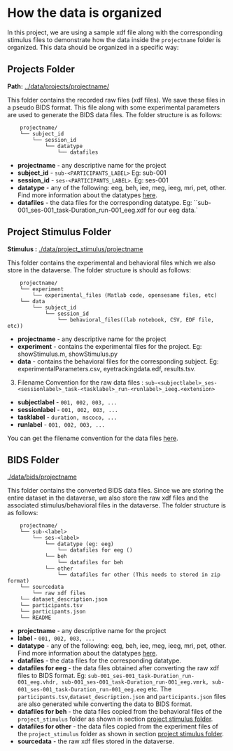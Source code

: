 # How the data is organized

In this project, we are using a sample xdf file along with the corresponding stimulus files to demonstrate how the data inside the `projectname` folder is organized. This data should be organized in a specific way:

## Projects Folder
**Path:**  [../data/projects/projectname/](./data/projects/sampleproject)

This folder contains the recorded raw files (xdf files). We save these files in a pseudo BIDS format. This file along with some experimental parameters are used to generate the BIDS data files. The folder structure is as follows:

        projectname/
        └── subject_id
            └── session_id
                └── datatype
                    └── datafiles

- **projectname** - any descriptive name for the project
- **subject_id** - `sub-<PARTICIPANTS_LABEL>` Eg: sub-001
- **session_id** - `ses-<PARTICIPANTS_LABEL>`. Eg: ses-001
- **datatype** - any of the following: eeg, beh, iee, meg, ieeg, mri, pet, other. Find more information about the datatypes [here](https://bids-standard.github.io/bids-starter-kit/folders_and_files/folders.html#datatype).
- **datafiles** - the data files for the corresponding datatype. Eg: ``sub-001_ses-001_task-Duration_run-001_eeg.xdf for our eeg data.`

## Project Stimulus Folder
**Stimulus :** [./data/project_stimulus/projectname](./data/project_stimulus/sampleproject)

This folder contains the experimental and behavioral files which we also store in the dataverse. The folder structure is should as follows:

        projectname/
        └── experiment
            └── experimental_files (Matlab code, opensesame files, etc)
        └── data
            └── subject_id
                └── session_id
                    └── behavioral_files((lab notebook, CSV, EDF file, etc))

- **projectname** - any descriptive name for the project
- **experiment** - contains the experimental files for the project. Eg: showStimulus.m, showStimulus.py
- **data** - contains the behavioral files for the corresponding subject. Eg: experimentalParameters.csv, eyetrackingdata.edf, results.tsv. 

3. Filename Convention for the raw data files :
`sub-<subjectlabel>_ses-<sessionlabel>_task-<tasklabel>_run-<runlabel>_ieeg.<extension>`
- **subjectlabel** - `001, 002, 003, ...`
- **sessionlabel** - `001, 002, 003, ...`
- **tasklabel** - `duration, mscoco, ...`
- **runlabel** - `001, 002, 003, ...`

You can get the filename convention for the data files [here](https://bids-standard.github.io/bids-starter-kit/folders_and_files/files.html#modalities).

## BIDS Folder
[./data/bids/projectname](./data/bids/sampleproject)

This folder contains the converted BIDS data files. Since we are storing the entire dataset in the dataverse, we also store the raw xdf files and the associated stimulus/behavioral files in the dataverse. The folder structure is as follows:

        projectname/
        └── sub-<label>
            └── ses-<label>
                └── datatype (eg: eeg)
                    └── datafiles for eeg ()
                └── beh
                    └── datafiles for beh
                └── other
                    └── datafiles for other (This needs to stored in zip format)
        └── sourcedata
            └── raw xdf files
        └── dataset_description.json
        └── participants.tsv
        └── participants.json
        └── README


- **projectname** - any descriptive name for the project
- **label** - `001, 002, 003, ...`
- **datatype** - any of the following: eeg, beh, iee, meg, ieeg, mri, pet, other. Find more information about the datatypes [here](https://bids-standard.github.io/bids-starter-kit/folders_and_files/folders.html#datatype).
- **datafiles** - the data files for the corresponding datatype.
- **datafiles for eeg** - the data files obtained after converting the raw xdf files to BIDS format. Eg: `sub-001_ses-001_task-Duration_run-001_eeg.vhdr, sub-001_ses-001_task-Duration_run-001_eeg.vmrk, sub-001_ses-001_task-Duration_run-001_eeg.eeg` etc. The `participants.tsv`,`dataset_description.json` and `participants.json` files are also generated while converting the data to BIDS format.
- **datafiles for beh** - the data files copied from the behavioral files of the `project_stimulus` folder as shown in section [project stimulus folder](#project-stimulus-folder).
- **datafiles for other** - the data files copied from the experiment files of the `project_stimulus` folder as shown in section [project stimulus folder](#project-stimulus-folder).
- **sourcedata** - the raw xdf files stored in the dataverse.
